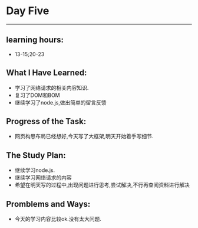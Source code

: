 # Day Five
****
## learning hours:
* 13-15;20-23
## What I Have Learned: 
* 学习了网络请求的相关内容知识.
* 复习了DOM和BOM
* 继续学习了node.js,做出简单的留言反馈


## Progress of the Task: 
* 网页构思布局已经想好,今天写了大框架,明天开始着手写细节.

## The Study Plan:
* 继续学习node.js.
* 继续学习网络请求的内容
* 希望在明天写的过程中,出现问题进行思考,尝试解决,不行再查阅资料进行解决
## Promblems and Ways:
* 今天的学习内容比较ok.没有太大问题.